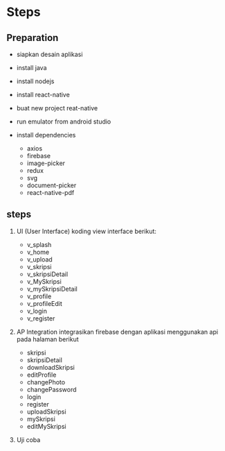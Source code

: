 # Steps

## Preparation

- siapkan desain aplikasi
  
- install java
- install nodejs

- install react-native
- buat new project reat-native 
- run emulator from android studio

- install dependencies
    - axios
    - firebase
    - image-picker
    - redux
    - svg
    - document-picker
    - react-native-pdf

## steps

1. UI (User Interface)
   koding view interface berikut: 
   - v_splash
   - v_home
   - v_upload
   - v_skripsi
   - v_skripsiDetail
   - v_MySkripsi
   - v_mySkripsiDetail
   - v_profile
   - v_profileEdit
   - v_login
   - v_register

2. AP Integration
   integrasikan firebase dengan aplikasi menggunakan api pada halaman berikut
   - skripsi
   - skripsiDetail
   - downloadSkripsi
   - editProfile
   - changePhoto
   - changePassword
   - login
   - register
   - uploadSkripsi
   - mySkripsi
   - editMySkripsi

3. Uji coba
